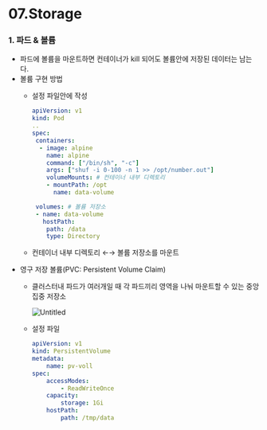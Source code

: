# 07.Storage

### 1. 파드 & 볼륨

- 파드에 볼륨을 마운트하면 컨테이너가 kill 되어도 볼륨안에 저장된 데이터는 남는다.
- 볼륨 구현 방법
    - 설정 파일안에 작성
        
        ```yaml
        apiVersion: v1
        kind: Pod
        ..
        spec:
         containers:
          - image: alpine
            name: alpine
            command: ["/bin/sh", "-c"]
            args: ["shuf -i 0-100 -n 1 >> /opt/number.out"]
            volumeMounts: # 컨테이너 내부 디렉토리
            - mountPath: /opt
              name: data-volume
        
         volumes: # 볼륨 저장소
         - name: data-volume
           hostPath:
            path: /data
            type: Directory
        ```
        
    - 컨테이너 내부 디렉토리 ←→ 볼륨 저장소를 마운트
- 영구 저장 볼륨(PVC: Persistent Volume Claim)
    - 클러스터내 파드가 여러개일 때 각 파드끼리 영역을 나눠 마운트할 수 있는 중앙 집중 저장소
        
        ![Untitled](https://prod-files-secure.s3.us-west-2.amazonaws.com/2356c823-06cb-4e16-be3a-7eaa83f4a147/0fc8e150-854c-4ad4-95a9-6f1a98ab2152/Untitled.png)
        
    - 설정 파일
        
        ```yaml
        apiVersion: v1
        kind: PersistentVolume
        metadata:
        	name: pv-voll
        spec: 
        	accessModes:
        		- ReadWriteOnce
        	capacity:
        		storage: 1Gi
        	hostPath:
        		path: /tmp/data
        ```